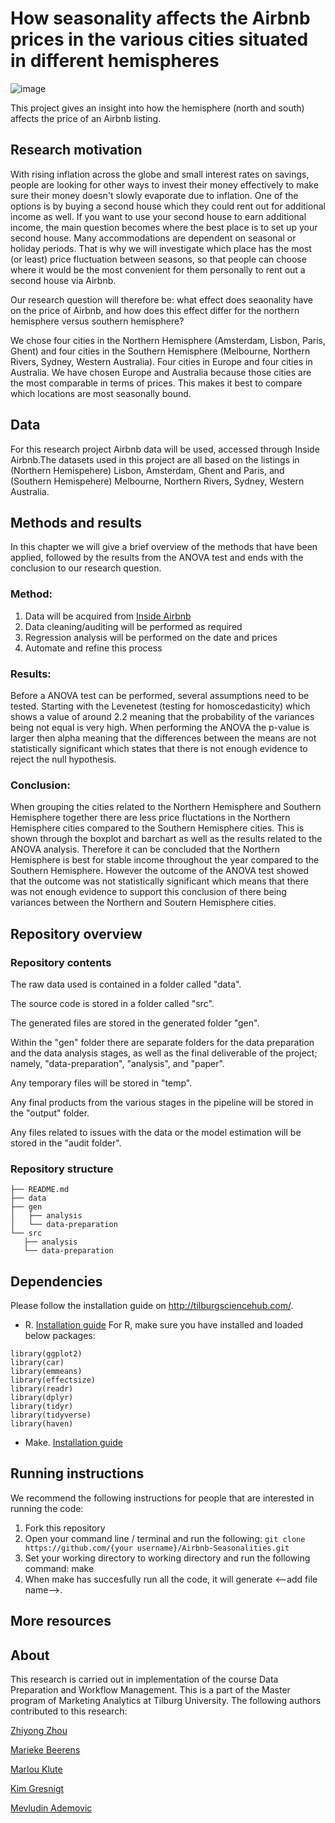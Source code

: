 # How seasonality affects the Airbnb prices in the various cities situated in different hemispheres

![image](https://user-images.githubusercontent.com/112617983/195584820-e35714a4-8742-4796-b81f-1742badee8ce.jpeg)

This project gives an insight into how the hemisphere (north and south) affects the price of an Airbnb listing. 

## Research motivation

With rising inflation across the globe and small interest rates on savings, people are looking for other ways to invest their money effectively to make sure their money doesn't slowly evaporate due to inflation. One of the options is by buying a second house which they could rent out for additional income as well. If you want to use your second house to earn additional income, the main question becomes where the best place is to set up your second house. Many accommodations are dependent on seasonal or holiday periods. That is why we will investigate which place has the most (or least) price fluctuation between seasons, so that people can choose where it would be the most convenient for them personally to rent out a second house via Airbnb.


Our research question will therefore be: what effect does seaonality have on the price of Airbnb, and how does this effect differ for the northern hemisphere versus southern hemisphere?
 

We chose four cities in the Northern Hemisphere (Amsterdam, Lisbon, Paris, Ghent) and four cities in the Southern Hemisphere (Melbourne, Northern Rivers, Sydney, Western Australia). Four cities in Europe and four cities in Australia. We have chosen Europe and Australia because those cities are the most comparable in terms of prices. This makes it best to compare which locations are most seasonally bound. 


## Data
For this research project Airbnb data will be used, accessed through Inside Airbnb.The datasets used in this project are all based on the listings in (Northern Hemispehere) Lisbon, Amsterdam, Ghent and Paris, and (Southern Hemispehere) Melbourne, Northern Rivers, Sydney, Western Australia.

## Methods and results
In this chapter we will give a brief overview of the methods that have been applied, followed by the results from the ANOVA test and ends with the conclusion to our research question.



### Method:
1. Data will be acquired from [Inside Airbnb](http://insideairbnb.com/)
2. Data cleaning/auditing will be performed as required
3. Regression analysis will be performed on the date and prices
4. Automate and refine this process

### Results:
Before a ANOVA test can be performed, several assumptions need to be tested. Starting with the Levenetest (testing for homoscedasticity) which shows a value of around 2.2 meaning that the probability of the variances being not equal is very high.  When performing the ANOVA the p-value is larger then alpha meaning that the differences between the means are not statistically significant which states that there is not enough evidence to reject the null hypothesis. 
 

### Conclusion:
When grouping the cities related to the Northern Hemisphere and Southern Hemisphere together there are less price fluctations in the Northern Hemisphere cities compared to the Southern Hemisphere cities. This is shown through the boxplot and barchart as well as the results related to the ANOVA analysis. Therefore it can be concluded that the Northern Hemisphere is best for stable income throughout the year compared to the Southern Hemisphere. However the outcome of the ANOVA test showed that the outcome was not statistically significant which means that there was not enough evidence to support this conclusion of there being variances between the Northern and Soutern Hemisphere cities. 


## Repository overview

### Repository contents

The raw data used is contained in a folder called "data".

The source code is stored in a folder called "src".

The generated files are stored in the generated folder "gen".

Within the "gen" folder there are separate folders for the data preparation and the data analysis stages, as well as the final deliverable of the project; namely, "data-preparation", "analysis", and "paper".

Any temporary files will be stored in "temp".

Any final products from the various stages in the pipeline will be stored in the "output" folder.

Any files related to issues with the data or the model estimation will be stored in the "audit folder".

### Repository structure

	├── README.md
	├── data
	├── gen
	│   ├── analysis
	│   └── data-preparation
	└── src
 	   ├── analysis
 	   └── data-preparation
	   
## Dependencies
Please follow the installation guide on http://tilburgsciencehub.com/.
- R. [Installation guide](https://tilburgsciencehub.com/building-blocks/configure-your-computer/statistics-and-computation/r/)
For R, make sure you have installed and loaded below packages:
```
library(ggplot2)
library(car)
library(emmeans)
library(effectsize)
library(readr)
library(dplyr)
library(tidyr)
library(tidyverse)
library(haven)
```
- Make. [Installation guide](https://tilburgsciencehub.com/building-blocks/configure-your-computer/automation-and-workflows/make/)    

## Running instructions
We recommend the following instructions for people that are interested in running the code:
1. Fork this repository
2. Open your command line / terminal and run the following: 
```git clone https://github.com/{your username}/Airbnb-Seasonalities.git```
3. Set your working directory to working directory and run the following command: 
make
4. When make has succesfully run all the code, it will generate <--add file name-->. 


## More resources

## About

This research is carried out in implementation of the course Data Preparation and Workflow Management. This is a part of the Master program of Marketing Analytics at Tilburg University. The following authors contributed to this research:

[Zhiyong Zhou](https://github.com/zhiyongzhou0125)

[Marieke Beerens](https://github.com/MariekeBeerens)

[Marlou Klute](https://github.com/MarlouKlute)

[Kim Gresnigt](https://github.com/Kim-data1998)

[Mevludin Ademovic](https://github.com/MevludinAdemovic)
